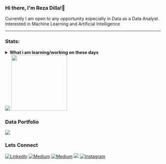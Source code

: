 ### Hi there, I'm Reza Dilla!👋
Currently I am open to any opportunity especially in Data as a Data Analyst. Interested in Machine Learning and Artificial Intelligence

------------------------------------------------------------------------------------------------------------------------------------------------
### Stats:
<details>
 <summary><strong>What i am learning/working on these days</strong></summary>
    - 🔭 I’m currently working on ... </br>
    - 🌱 I’m currently learning SwiftUI and UIKit </br>
    - 👯 I’m looking to collaborate on ... </br>
    - 🤔 I’m looking for help with ... </br>
    - 💬 Ask me about anything.</br>
    - 📫 How to reach me: <a href="rezadilla30@gmail.com">Email me!</a>  </br>
    - 😄 Pronouns: He/Him </br>
    - ⚡ Fun fact: ... </br>
</details>
    <img src="https://github-readme-stats.vercel.app/api?username=rezadilla&hide=contribs,prs&show_icons=true&hide_border=true&title_color=000" />
    <img src="https://github-readme-stats.vercel.app/api/top-langs/?username=rezadilla&layout=compact" height=180 />


### Data Portfolio
<p>
    <a href="https://drive.google.com/drive/folders/1OFKHT_GgUs80ucur4m6qqNWs1mt33D78" target="blank"><img src="https://img.shields.io/badge/My_Portfolio-30302f?style=flat&logo=drive" /></a>
</p>
 
 
 ### Lets Connect
 <p>
  <a href="https://www.linkedin.com/in/reza-dilla-saputri-05b17b190/" target="_blank"><img alt="LinkedIn" src="https://img.shields.io/badge/Reza_Dilla_Saputri-%230077B5.svg?&style=for-the-badge&logo=linkedin&logoColor=white" /></a> 
  <a href="https://medium.com/@rezadilla30" target="_blank"><img alt="Medium" src="https://img.shields.io/badge/Reza_Dilla-%2312100E.svg?&style=for-the-badge&logo=medium&logoColor=white" /></a>  
  <a href="https://www.kaggle.com/Reza_Dilla_Saputri" target="_blank"><img alt="Medium" src="https://img.shields.io/badge/Reza_Dilla_Saputri-2C8EBB?&style=for-the-badge&logo=kaggle&logoColor=white" /></a>  
  <a href="mailto:rezadilla30@gmail.com" target="_blank"><img src="https://img.shields.io/badge/rezadilla30@gmail.com-D14836?&style=for-the-badge&logo=gmail&logoColor=white"/></a>     
  <a href="https://www.instagram.com/reza_dilla" target="_blank"><img alt="Instagram" src="https://img.shields.io/badge/@reza_dilla-%23E4405F.svg?&style=for-the-badge&logo=instagram&logoColor=white" /></a>  
</p>


<!--
**rezadilla/rezadilla** is a ✨ _special_ ✨ repository because its `README.md` (this file) appears on your GitHub profile.

Here are some ideas to get you started:

- 🔭 I’m currently working on ...
- 🌱 I’m currently learning ...
- 👯 I’m looking to collaborate on ...
- 🤔 I’m looking for help with ...
- 💬 Ask me about ...
- 📫 How to reach me: ...
- 😄 Pronouns: ...
- ⚡ Fun fact: ...
-->
